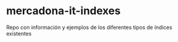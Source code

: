 # mercadona-it-indexes
Repo con información y ejemplos de los diferentes tipos de índices existentes
